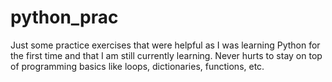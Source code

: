 # python_prac
Just some practice exercises that were helpful as I was learning Python for the first time and that I am still currently learning. Never hurts to stay on top of programming basics like loops, dictionaries, functions, etc.
